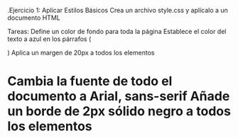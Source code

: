 .Ejercicio 1: Aplicar Estilos Básicos
Crea un archivo style.css y aplícalo a un documento HTML

Tareas:
Define un color de fondo para toda la página
Establece el color del texto a azul en los párrafos (<p>)
Aplica un margen de 20px a todos los elementos <h1>
Cambia la fuente de todo el documento a Arial, sans-serif
Añade un borde de 2px sólido negro a todos los elementos <div>
